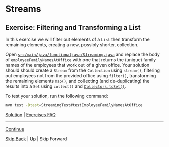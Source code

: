 # Streams

## Exercise: Filtering and Transforming a List

In this exercise we will filter out elements of a `List` then transform the
remaining elements, creating a new, possibly shorter, collection.

Open
[`src/main/java/functionaljava/Streaming.java`](../../src/main/java/functionaljava/Streaming.java)
and replace the body of `employeeFamilyNamesAtOffice` with one that returns the
(unique) family names of the employees that work out of a given office. Your
solution should should create a `Stream` from the `Collection` using `stream()`,
filtering out employees not from the provided office using `filter()`,
transforming the remaining elements `map()`, and collecting (and
de-duplicating) the results into a `Set` using `collect()` and
[`Collectors.toSet()`](https://docs.oracle.com/javase/8/docs/api/java/util/stream/Collectors.html#toSet--).

To test your solution, run the following command:

``` bash
mvn test -Dtest=StreamingTest#testEmployeeFamilyNamesAtOffice
```

[Solution](filtering_ex1_sltn.md) | [Exercises FAQ](../exercises.md)

---

[Continue](sorting.md)

[Skip Back](../optional/start.md) | [Up](../start.md) | Skip Forward
